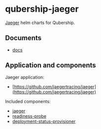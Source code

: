 # qubership-jaeger

[Jaeger](https://github.com/jaegertracing/jaeger) helm charts for Qubership.

## Documents

* [docs](docs)

## Application and components

Jaeger application:

* [https://github.com/jaegertracing/jaeger](https://github.com/jaegertracing/jaeger)

Included components:

* [jaeger](https://github.com/jaegertracing/jaeger)
* [readiness-probe](readiness-probe)
* [deployment-status-provisioner](https://github.com/Netcracker/deployment-status-provisioner)
